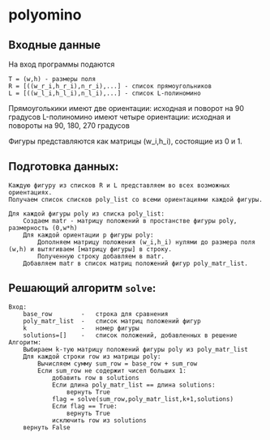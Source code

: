 # polyomino
## Входные данные
На вход программы подаются 
```
T = (w,h) - размеры поля
R = [((w_r_i,h_r_i),n_r_i),...] - список прямоугольников
L = [((w_l_i,h_l_i),n_l_i),...] - список L-полиномино
```
Прямоуголькики имеют две ориентации: исходная и поворот на 90 градусов
L-полиномино имеют четыре ориентации: исходная и повороты на 90, 180, 270 градусов

Фигуры представляются как матрицы (w_i,h_i), состоящие из 0 и 1.

## Подготовка данных:
```
Каждую фигуру из списков R и L представляем во всех возможных ориентациях. 
Получаем список списков poly_list со всеми ориентациями каждой фигуры.

Для каждой фигуры poly из списка poly_list:
    Создаем matr - матрицу положений в простанстве фигуры poly, размерность (0,w*h)
    Для каждой ориентации p фигуры poly:
        Дополняем матрицу положения (w_i,h_i) нулями до размера поля (w,h) и вытягиваем [матрицу фигуры] в строку.
        Полученную строку добавляем в matr.
    Добавляем matr в список матриц положений фигур poly_matr_list.
```

## Решающий алгоритм `solve`: 
```
Вход:
    base_row        -   строка для сравнения
    poly_matr_list  -   список матриц положений фигур
    k               -   номер фигуры
    solutions=[]    -   список положений, добавленных в решение
Алгоритм:
    Выбираем k-тую матрицу положений фигуры poly из poly_matr_list
    Для каждой строки row из матрицы poly:
        Вычисляем сумму sum_row = base_row + sum_row
        Если sum_row не содержит чисел больших 1:
            добавить row в solutions
            Если длина poly_matr_list == длина solutions:
                вернуть True
            flag = solve(sum_row,poly_matr_list,k+1,solutions)
            Если flag == True:
                вернуть True
            исключить row из solutions
    вернуть False
```
